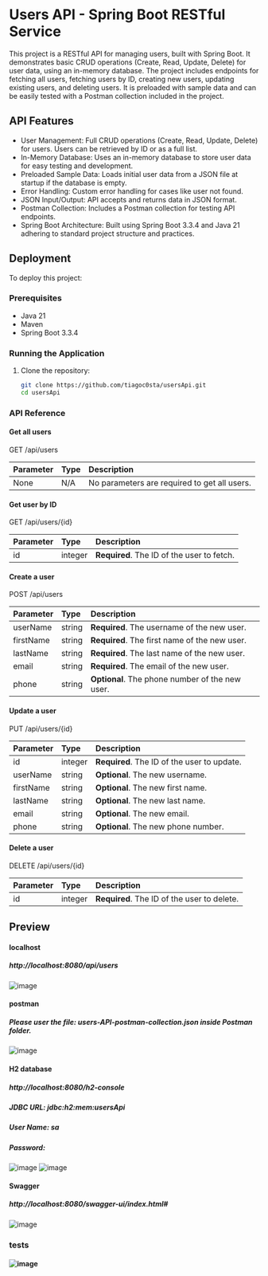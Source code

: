 # Users API - Spring Boot RESTful Service



This project is a RESTful API for managing users, built with Spring Boot. It demonstrates basic CRUD operations (Create, Read, Update, Delete) for user data, using an in-memory database. The project includes endpoints for fetching all users, fetching users by ID, creating new users, updating existing users, and deleting users. It is preloaded with sample data and can be easily tested with a Postman collection included in the project.


## API Features

- User Management: Full CRUD operations (Create, Read, Update, Delete) for users. Users can be retrieved by ID or as a full list.
- In-Memory Database: Uses an in-memory database to store user data for easy testing and development.
- Preloaded Sample Data: Loads initial user data from a JSON file at startup if the database is empty.
- Error Handling: Custom error handling for cases like user not found.
- JSON Input/Output: API accepts and returns data in JSON format.
- Postman Collection: Includes a Postman collection for testing API endpoints.
- Spring Boot Architecture: Built using Spring Boot 3.3.4 and Java 21 adhering to standard project structure and practices.



## Deployment

To deploy this project:

### Prerequisites

- Java 21
- Maven
- Spring Boot 3.3.4

### Running the Application

1. Clone the repository:
   ```bash
   git clone https://github.com/tiagoc0sta/usersApi.git
   cd usersApi
### API Reference

#### Get all users

GET /api/users

| Parameter | Type     | Description                |
| :-------- | :------- | :------------------------- |
| None      | N/A      | No parameters are required to get all users. |

#### Get user by ID
GET /api/users/{id}

| Parameter | Type      | Description                       |
| :-------- | :-------- | :-------------------------------- |
| id        | integer   | **Required**. The ID of the user to fetch. |

#### Create a user
POST /api/users

| Parameter  | Type     | Description                                  |
| :--------- | :------- | :------------------------------------------- |
| userName   | string   | **Required**. The username of the new user.  |
| firstName  | string   | **Required**. The first name of the new user.|
| lastName   | string   | **Required**. The last name of the new user. |
| email      | string   | **Required**. The email of the new user.     |
| phone      | string   | **Optional**. The phone number of the new user. |

#### Update a user

PUT /api/users/{id}

| Parameter  | Type      | Description                                  |
| :--------- | :-------- | :------------------------------------------- |
| id         | integer   | **Required**. The ID of the user to update.  |
| userName   | string    | **Optional**. The new username.              |
| firstName  | string    | **Optional**. The new first name.            |
| lastName   | string    | **Optional**. The new last name.             |
| email      | string    | **Optional**. The new email.                 |
| phone      | string    | **Optional**. The new phone number.          |

#### Delete a user
DELETE /api/users/{id}

| Parameter | Type      | Description                       |
| :-------- | :-------- | :-------------------------------- |
| id        | integer   | **Required**. The ID of the user to delete. |



## Preview

#### localhost
##### http://localhost:8080/api/users
![image](https://github.com/user-attachments/assets/076b5c23-a653-4917-993c-db29ecaf976b)


#### postman
##### Please user the file: users-API-postman-collection.json inside Postman folder.
![image](https://github.com/user-attachments/assets/07ec42e9-bbb2-4958-b34f-37a9ef005e58)


#### H2 database
##### http://localhost:8080/h2-console
##### JDBC URL: jdbc:h2:mem:usersApi
##### User Name: sa
##### Password:
![image](https://github.com/user-attachments/assets/0a4e362b-2ed5-45a0-a8b7-421803a228dd)
![image](https://github.com/user-attachments/assets/be30e9e3-9ee7-45fa-a187-798f394d633d)


#### Swagger
##### http://localhost:8080/swagger-ui/index.html#
![image](https://github.com/user-attachments/assets/1da2aa80-1df1-44cd-a961-7f71c44da74c)


### tests
#### ![image](https://github.com/user-attachments/assets/e56fabf7-b902-46ea-9b95-9d373888f36e)